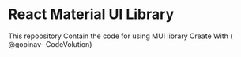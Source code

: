 # React Material UI Library
 This repoository Contain the code for using MUI library Create With ( @gopinav- CodeVolution)

